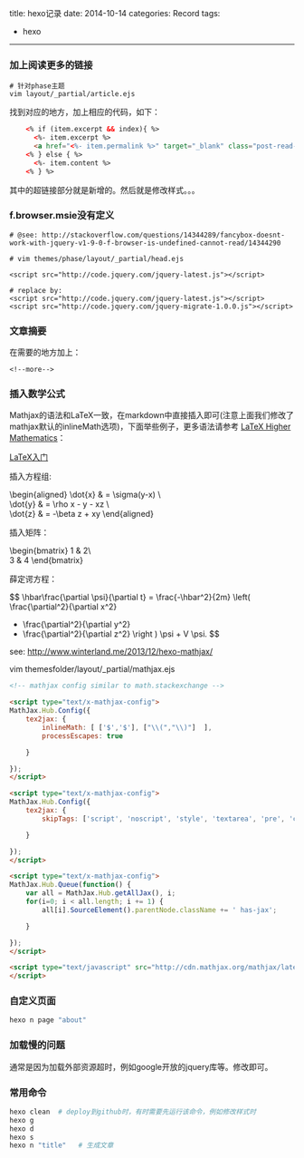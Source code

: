 title: hexo记录
date: 2014-10-14
categories: Record
tags: 
- hexo

---

### 加上阅读更多的链接

```shell
# 针对phase主题
vim layout/_partial/article.ejs
```

找到对应的地方，加上相应的代码，如下：

```html
    <% if (item.excerpt && index){ %>
      <%- item.excerpt %>
      <a href="<%- item.permalink %>" target="_blank" class="post-read-more">READ MORE</a>
    <% } else { %>
      <%- item.content %>
    <% } %>
```

其中的超链接部分就是新增的。然后就是修改样式。。。


### f.browser.msie没有定义

```
# @see: http://stackoverflow.com/questions/14344289/fancybox-doesnt-work-with-jquery-v1-9-0-f-browser-is-undefined-cannot-read/14344290

# vim themes/phase/layout/_partial/head.ejs

<script src="http://code.jquery.com/jquery-latest.js"></script>

# replace by:
<script src="http://code.jquery.com/jquery-latest.js"></script>
<script src="http://code.jquery.com/jquery-migrate-1.0.0.js"></script>

```


### 文章摘要

在需要的地方加上：

```
<!--more-->
```

### 插入数学公式

Mathjax的语法和LaTeX一致，在markdown中直接插入即可(注意上面我们修改了mathjax默认的inlineMath选项)，下面举些例子，更多语法请参考 [LaTeX Higher Mathematics](http://www.lsv.ens-cachan.fr/~markey/LaTeX/doc/Companion-chapter8.pdf  )：

[LaTeX入门](http://blog.163.com/goldman2000@126/blog/static/167296895201221242646561/ )

插入方程组:

\begin{aligned}
\dot{x} & = \sigma(y-x) \\\
\dot{y} & = \rho x - y - xz \\\
\dot{z} & = -\beta z + xy
\end{aligned}

插入矩阵：

\begin{bmatrix}
1 & 2\\\
3 & 4
\end{bmatrix}

薛定谔方程：

$$ \hbar\frac{\partial \psi}{\partial t}
= \frac{-\hbar^2}{2m} \left(
\frac{\partial^2}{\partial x^2}
+ \frac{\partial^2}{\partial y^2}
+ \frac{\partial^2}{\partial z^2}
\right
) \psi + V \psi. $$


see: http://www.winterland.me/2013/12/hexo-mathjax/

vim themesfolder/layout/\_partial/mathjax.ejs

```html
<!-- mathjax config similar to math.stackexchange -->

<script type="text/x-mathjax-config">
MathJax.Hub.Config({
    tex2jax: {
        inlineMath: [ ['$','$'], ["\\(","\\)"]  ],
        processEscapes: true

    }

});
</script>

<script type="text/x-mathjax-config">
MathJax.Hub.Config({
    tex2jax: {
        skipTags: ['script', 'noscript', 'style', 'textarea', 'pre', 'code']

    }

});
</script>

<script type="text/x-mathjax-config">
MathJax.Hub.Queue(function() {
    var all = MathJax.Hub.getAllJax(), i;
    for(i=0; i < all.length; i += 1) {
        all[i].SourceElement().parentNode.className += ' has-jax';

    }

});
</script>

<script type="text/javascript" src="http://cdn.mathjax.org/mathjax/latest/MathJax.js?config=TeX-AMS-MML_HTMLorMML">
</script>
```

### 自定义页面

```bash
hexo n page "about"
```

### 加载慢的问题

通常是因为加载外部资源超时，例如google开放的jquery库等。修改即可。

### 常用命令

```bash
hexo clean  # deploy到github时，有时需要先运行该命令，例如修改样式时
hexo g
hexo d
hexo s
hexo n "title"   # 生成文章 
```

